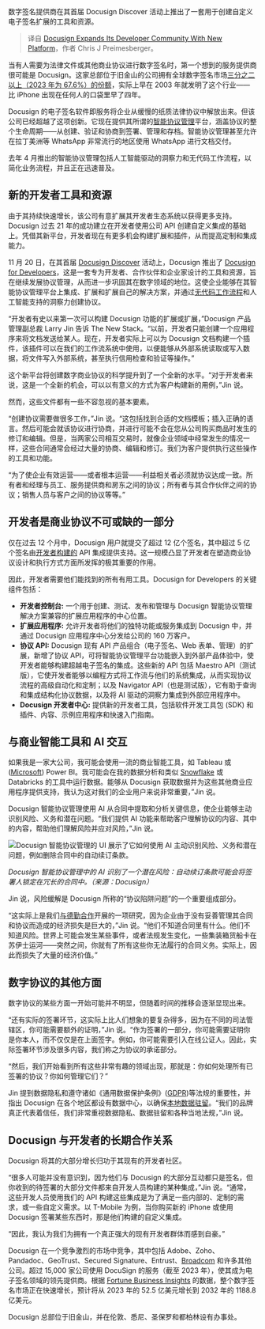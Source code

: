 
<!--
title: Docusign通过新平台扩展其开发者社区
cover: https://cdn.thenewstack.io/media/2024/11/97221f54-docusign-developer-tools.jpg
-->

数字签名提供商在其首届 Docusign Discover 活动上推出了一套用于创建自定义电子签名扩展的工具和资源。

> 译自 [Docusign Expands Its Developer Community With New Platform](https://thenewstack.io/docusign-expands-its-developer-community-with-new-platform/)，作者 Chris J Preimesberger。

当有人需要为法律文件或其他商业协议进行数字签名时，第一个想到的服务提供商很可能是 Docusign。这家总部位于旧金山的公司拥有全球数字签名市场[三分之二以上（2023 年为 67.6%）的份额](https://www.statista.com/statistics/1338004/electronic-signature-market-share-by-company/)，实际上早在 2003 年就发明了这个行业——比 iPhone 出现在任何人的口袋里早了四年。

Docusign 的电子签名软件即服务将企业从缓慢的纸质法律协议中解放出来。但该公司已经超越了这项创新。它现在提供其所谓的[智能协议管理](https://www.docusign.com/intelligent-agreement-management)平台，涵盖协议的整个生命周期——从创建、验证和协商到签署、管理和存档。智能协议管理甚至允许在拉丁美洲等 WhatsApp 非常流行的地区使用 WhatsApp 进行文档交付。

去年 4 月推出的智能协议管理包括人工智能驱动的洞察力和无代码工作流程，以简化业务流程，并且正在迅速普及。


## 新的开发者工具和资源

由于其持续快速增长，该公司有意扩展其开发者生态系统以获得更多支持。Docusign 过去 21 年的成功建立在开发者使用公司 API 创建自定义集成的基础上。凭借其新平台，开发者现在有更多机会构建扩展和插件，从而提高定制和集成能力。

11 月 20 日，在其首届 [Docusign Discover](https://events.docusign.com/discover) 活动上，Docusign 推出了 [Docusign for Developers](https://developers.docusign.com/)，这是一套专为开发者、合作伙伴和企业家设计的工具和资源，旨在继续发展协议管理，从而进一步巩固其在数字领域的地位。这使企业能够在其智能协议管理平台上集成、扩展和扩展自己的解决方案，并通过[无代码工作流程](https://thenewstack.io/low-code-vs-no-code/)和人工智能支持的洞察力创建协议。

“开发者有史以来第一次可以构建 Docusign 功能的扩展或扩展，”Docusign 产品管理副总裁 Larry Jin 告诉 The New Stack。“以前，开发者只能创建一个应用程序来将文档发送给某人。现在，开发者实际上可以为 Docusign 文档构建一个插件，该插件可以在我们的工作流系统中使用，以便能够从外部系统读取或写入数据，将文件写入外部系统，甚至执行信用检查和验证等操作。”

这个新平台将创建数字商业协议的科学提升到了一个全新的水平。“对于开发者来说，这是一个全新的机会，可以以有意义的方式为客户构建新的用例，”Jin 说。

然而，这些文件都有一些不容忽视的基本要素。

“创建协议需要做很多工作，”Jin 说。“这包括找到合适的文档模板；插入正确的语言。然后可能会就该协议进行协商，并进行可能不会在您从公司购买商品时发生的修订和编辑。但是，当两家公司相互交易时，就像企业领域中经常发生的情况一样，这些合同通常会经过大量的协商、编辑和修订。我们为客户提供执行这些操作的工具和功能。

“为了使企业有效运营——或者根本运营——利益相关者必须就协议达成一致。所有者和经理与员工、服务提供商和房东之间的协议；所有者与其合作伙伴之间的协议；销售人员与客户之间的协议等等。”


## 开发者是商业协议不可或缺的一部分

仅在过去 12 个月中，Docusign 用户就提交了超过 12 亿个签名，其中超过 5 亿个签名由[开发者构建的](https://roadmap.sh/api-design) API 集成提供支持。这一规模凸显了开发者在塑造商业协议设计和执行方式方面所发挥的极其重要的作用。

因此，开发者需要他们能找到的所有有用工具。Docusign for Developers 的关键组件包括：

- **开发者控制台:** 一个用于创建、测试、发布和管理与 Docusign 智能协议管理解决方案兼容的扩展应用程序的中心位置。 
- **扩展应用程序:** 允许开发者将他们的独特功能或服务集成到 Docusign 中，并通过 Docusign 应用程序中心分发给公司的 160 万客户。 
- **协议 API:** Docusign 现有 API 产品组合（电子签名、Web 表单、管理）的扩展，新增了协议 API，可将智能协议管理平台功能嵌入到外部产品体验中，使开发者能够构建超越电子签名的集成。这些新的 API 包括 Maestro API（测试版），它使开发者能够以编程方式将工作流与他们的系统集成，从而实现协议流程的高级自动化和定制；以及 Navigator API（也是测试版），它有助于查询和集成结构化协议数据，以及将 AI 驱动的洞察力集成到外部应用程序中。 
- **Docusign 开发者中心:** 提供新的开发者工具，包括软件开发工具包 (SDK) 和插件、内容、示例应用程序和快速入门指南。

## 与商业智能工具和 AI 交互

如果我是一家大公司，我可能会使用一流的商业智能工具，如 Tableau 或 ([Microsoft](https://news.microsoft.com/?utm_content=inline+mention)) Power BI。我可能会在我的数据分析和类似 [Snowflake](https://www.snowflake.com/?utm_content=inline+mention) 或 Databricks 的工具中运行数据。能够从 Docusign 获取数据并为这些其他商业应用程序提供支持，我认为这对我们的企业用户来说非常重要，”Jin 说。

Docusign 智能协议管理使用 AI 从合同中提取和分析关键信息，使企业能够主动识别风险、义务和潜在问题。“我们提供 AI 功能来帮助客户理解协议的内容、其中的内容，帮助他们理解风险并应对风险，”Jin 说。

![Docusign 智能协议管理的 UI 展示了它如何使用 AI 主动识别风险、义务和潜在问题，例如删除合同中的自动续订条款。](https://cdn.thenewstack.io/media/2024/11/98c71263-ai-assisted-review.png)

*Docusign 智能协议管理中的 AI 识别了一个潜在风险：自动续订条款可能会将签署人锁定在冗长的合同中。（来源：Docusign）*

Jin 说，风险缓解是 Docusign 所称的“协议陷阱问题”的一个重要组成部分。

“这实际上是我们[与德勤合作](https://www.docusign.com/deloitte-agreement-study-2024)开展的一项研究，因为企业由于没有妥善管理其合同和协议而造成的经济损失是巨大的，”Jin 说。“他们不知道合同里有什么。他们不知道风险。世界上可能会发生某些事件，或者法规发生变化，一些集装箱货船卡在苏伊士运河——突然之间，你就有了所有这些你无法履行的合同义务。实际上，因此而损失了大量的经济价值。”

## 数字协议的其他方面

数字协议的某些方面一开始可能并不明显，但随着时间的推移会逐渐显现出来。

“还有实际的签署环节，这实际上比人们想象的要复杂得多，因为在不同的司法管辖区，你可能需要额外的证明，”Jin 说。“作为签署的一部分，你可能需要证明你是你本人，而不仅仅是在上面签字。例如，你可能需要引入在线公证人。因此，实际签署环节涉及很多内容，我们称之为协议的承诺部分。

“然后，我们开始看到所有这些非常有趣的领域出现，那就是：你如何处理所有已签署的协议？你如何管理它们？”

Jin 提到数据隐私和遵守诸如《通用数据保护条例》([GDPR](https://thenewstack.io/llms-and-data-privacy-navigating-the-new-frontiers-of-ai/))等法规的重要性，并指出 Docusign 在各个地区都设有数据中心，以确保[本地数据驻留](https://thenewstack.io/end-compliance-nightmares-with-cross-data-center-replication/)。“我们的品牌真正代表着信任，我们非常重视数据隐私、数据驻留和各种当地法规，”Jin 说。

## Docusign 与开发者的长期合作关系

Docusign 将其的大部分增长归功于其现有的开发者社区。

“很多人可能并没有意识到，因为他们与 Docusign 的大部分互动都只是签名，但你收到的待签署的大部分文件都来自开发人员构建的某种集成，”Jin 说。“通常，这些开发人员使用我们的 API 构建这些集成是为了满足一些内部的、定制的需求，或一些自定义需求。以 T-Mobile 为例，当你购买新的 iPhone 或使用 Docusign 签署某些东西时，那是他们构建的自定义集成。

“因此，我认为我们为拥有一个真正强大的现有开发者群体而感到自豪。”

Docusign 在一个竞争激烈的市场中竞争，其中包括 Adobe、Zoho、Pandadoc、GeoTrust、Secured Signature、Entrust、[Broadcom](https://tanzu.vmware.com?utm_content=inline+mention) 和许多其他公司。超过 15,000 家公司使用 DocuSign 的服务（截至 2023 年），使其成为电子签名领域的领先提供商。根据 [Fortune Business Insights](https://www.fortunebusinessinsights.com/industry-reports/digital-signature-market-100356) 的数据，整个数字签名市场正在快速增长，预计将从 2023 年的 52.5 亿美元增长到 2032 年的 1188.8 亿美元。

Docusign 总部位于旧金山，并在伦敦、悉尼、圣保罗和都柏林设有办事处。
